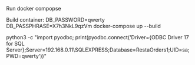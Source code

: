 Run docker compopse

Build container:
DB_PASSWORD=qwerty DB_PASSPHRASE=X7h3NkL9qzVm docker-compose up --build

python3 -c "import pyodbc; print(pyodbc.connect('Driver={ODBC Driver 17 for SQL Server};Server=192.168.0.11\\SQLEXPRESS;Database=RestaOrders1;UID=sa;PWD=qwerty'))"
